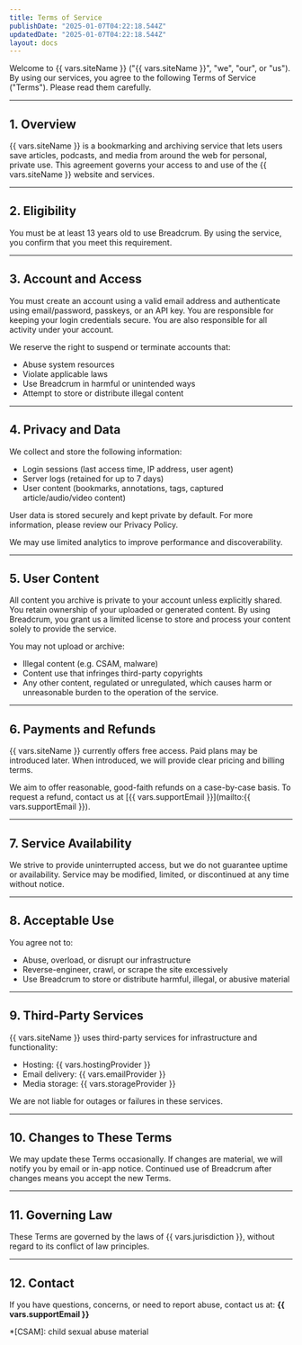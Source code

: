 ```yaml
---
title: Terms of Service
publishDate: "2025-01-07T04:22:18.544Z"
updatedDate: "2025-01-07T04:22:18.544Z"
layout: docs
---
```


Welcome to {{ vars.siteName }} ("{{ vars.siteName }}", "we", "our", or "us").
By using our services, you agree to the following Terms of Service ("Terms").
Please read them carefully.

---

## 1. Overview

{{ vars.siteName }} is a bookmarking and archiving service that lets users save articles, podcasts, and media from around the web for personal, private use.
This agreement governs your access to and use of the {{ vars.siteName }} website and services.

---

## 2. Eligibility

You must be at least 13 years old to use Breadcrum.
By using the service, you confirm that you meet this requirement.

---

## 3. Account and Access

You must create an account using a valid email address and authenticate using email/password, passkeys, or an API key.
You are responsible for keeping your login credentials secure.
You are also responsible for all activity under your account.

We reserve the right to suspend or terminate accounts that:
- Abuse system resources
- Violate applicable laws
- Use Breadcrum in harmful or unintended ways
- Attempt to store or distribute illegal content

---

## 4. Privacy and Data

We collect and store the following information:
- Login sessions (last access time, IP address, user agent)
- Server logs (retained for up to 7 days)
- User content (bookmarks, annotations, tags, captured article/audio/video content)

User data is stored securely and kept private by default.
For more information, please review our Privacy Policy.

We may use limited analytics to improve performance and discoverability.

---

## 5. User Content

All content you archive is private to your account unless explicitly shared.
You retain ownership of your uploaded or generated content.
By using Breadcrum, you grant us a limited license to store and process your content solely to provide the service.

You may not upload or archive:
- Illegal content (e.g. CSAM, malware)
- Content use that infringes third-party copyrights
- Any other content, regulated or unregulated, which causes harm or unreasonable burden to the operation of the service.

---

## 6. Payments and Refunds

{{ vars.siteName }} currently offers free access.
Paid plans may be introduced later.
When introduced, we will provide clear pricing and billing terms.

We aim to offer reasonable, good-faith refunds on a case-by-case basis.
To request a refund, contact us at [{{ vars.supportEmail }}](mailto:{{ vars.supportEmail }}).

---

## 7. Service Availability

We strive to provide uninterrupted access, but we do not guarantee uptime or availability.
Service may be modified, limited, or discontinued at any time without notice.

---

## 8. Acceptable Use

You agree not to:
- Abuse, overload, or disrupt our infrastructure
- Reverse-engineer, crawl, or scrape the site excessively
- Use Breadcrum to store or distribute harmful, illegal, or abusive material

---

## 9. Third-Party Services

{{ vars.siteName }} uses third-party services for infrastructure and functionality:
- Hosting: {{ vars.hostingProvider }}
- Email delivery: {{ vars.emailProvider }}
- Media storage: {{ vars.storageProvider }}

We are not liable for outages or failures in these services.

---

## 10. Changes to These Terms

We may update these Terms occasionally.
If changes are material, we will notify you by email or in-app notice.
Continued use of Breadcrum after changes means you accept the new Terms.

---

## 11. Governing Law

These Terms are governed by the laws of {{ vars.jurisdiction }}, without regard to its conflict of law principles.

---

## 12. Contact

If you have questions, concerns, or need to report abuse, contact us at:
**{{ vars.supportEmail }}**

*[CSAM]: child sexual abuse material
